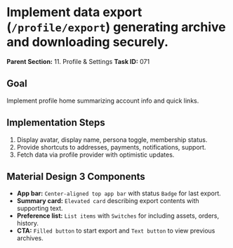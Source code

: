 # Implement data export (`/profile/export`) generating archive and downloading securely.

**Parent Section:** 11. Profile & Settings
**Task ID:** 071

## Goal
Implement profile home summarizing account info and quick links.

## Implementation Steps
1. Display avatar, display name, persona toggle, membership status.
2. Provide shortcuts to addresses, payments, notifications, support.
3. Fetch data via profile provider with optimistic updates.

## Material Design 3 Components
- **App bar:** `Center-aligned top app bar` with status `Badge` for last export.
- **Summary card:** `Elevated card` describing export contents with supporting text.
- **Preference list:** `List items` with `Switches` for including assets, orders, history.
- **CTA:** `Filled button` to start export and `Text button` to view previous archives.
